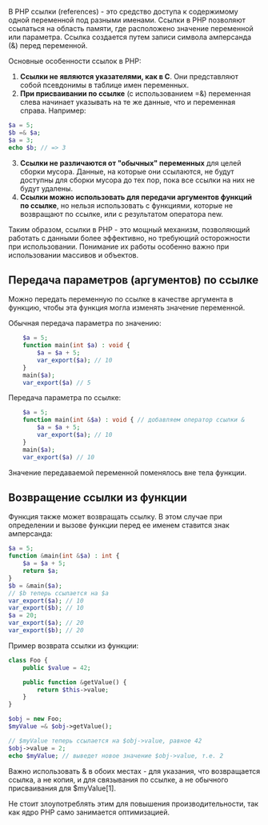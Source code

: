 В PHP ссылки (references) - это средство доступа к содержимому одной переменной под разными именами. Ссылки в PHP позволяют ссылаться на область памяти, где расположено значение переменной или параметра. Ссылка создается путем записи символа амперсанда (&) перед переменной.

Основные особенности ссылок в PHP:
1. **Ссылки не являются указателями, как в C**. Они представляют собой псевдонимы в таблице имен переменных.
2. **При присваивании по ссылке** (с использованием =&) переменная слева начинает указывать на те же данные, что и переменная справа. Например:

```php
$a = 5;
$b =& $a;
$a = 3;
echo $b; // => 3
```

3. **Ссылки не различаются от "обычных" переменных** для целей сборки мусора. Данные, на которые они ссылаются, не будут доступны для сборки мусора до тех пор, пока все ссылки на них не будут удалены.
4. **Ссылки можно использовать для передачи аргументов функций по ссылке**, но нельзя использовать с функциями, которые не возвращают по ссылке, или с результатом оператора new.

Таким образом, ссылки в PHP - это мощный механизм, позволяющий работать с данными более эффективно, но требующий осторожности при использовании. Понимание их работы особенно важно при использовании массивов и объектов.

## Передача параметров (аргументов) по ссылке

Можно передать переменную по ссылке в качестве аргумента в функцию, чтобы эта функция могла изменять значение переменной.

Обычная передача параметра по значению:
``` php
    $a = 5;
    function main(int $a) : void {
        $a = $a + 5;
        var_export($a); // 10
    }
    main($a);
    var_export($a) // 5
```

Передача параметра по ссылке:
``` php
    $a = 5;
    function main(int &$a) : void { // добавляем оператор ссылки &
        $a = $a + 5;
        var_export($a); // 10
    }
    main($a);
    var_export($a) // 10
```

Значение передаваемой переменной поменялось вне тела функции.

## Возвращение ссылки из функции

Функция также может возвращать ссылку. В этом случае при определении и вызове функции перед ее именем ставится знак амперсанда:

```php
$a = 5;
function &main(int &$a) : int {
	$a = $a + 5;
	return $a;
}
$b = &main($a);
// $b теперь ссылается на $a
var_export($a); // 10
var_export($b); // 10
$a = 20;
var_export($a); // 20
var_export($b); // 20
```

Пример возврата ссылки из функции:

```php
class Foo {
    public $value = 42;

    public function &getValue() {
        return $this->value;
    }
}

$obj = new Foo;
$myValue =& $obj->getValue();

// $myValue теперь ссылается на $obj->value, равное 42
$obj->value = 2;
echo $myValue; // выведет новое значение $obj->value, т.е. 2
```

Важно использовать & в обоих местах - для указания, что возвращается ссылка, а не копия, и для связывания по ссылке, а не обычного присваивания для $myValue[1].

Не стоит злоупотреблять этим для повышения производительности, так как ядро PHP само занимается оптимизацией.
